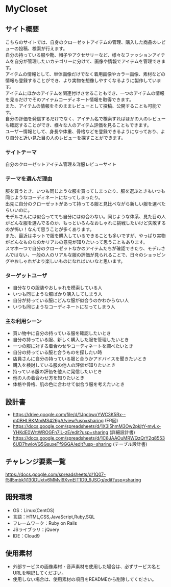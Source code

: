 # MyCloset

## サイト概要
こちらのサイトでは、自身のクローゼットアイテムの管理、購入した商品のレビューの投稿、検索が行えます。<br>
自分の持っている服や靴、帽子やアクセサリーなど、様々なファッションアイテムを自分が管理したいカテゴリーに分けて、画像や情報でアイテムを管理できます。<br>
アイテムの情報として、単体画像だけでなく着用画像やカラー画像、素材などの情報も登録することができ、より実物を想像しやすくなるように製作しています。<br>
アイテムにほかのアイテムを関連付けさせることもでき、一つのアイテムの情報を見るだけでそのアイテムコーディネート情報を取得できます。<br>
また、アイテムの情報をそのままレビューとして投稿、公開することも可能です。<br>
自分の評価を発信するだけでなく、アイテム名で検索すればほかの人のレビューも確認することができ、様々な人のアイテム評価を見ることもできます。<br>
ユーザー情報として、身長や体重、骨格などを登録できるようになっており、より自分と近い見た目の人のレビューを探すことができます。<br>

### サイトテーマ
自分のクローゼットアイテム管理＆洋服レビューサイト

### テーマを選んだ理由
服を買うとき、いつも同じような服を買ってしまったり、服を選ぶときもいつも同じようなコーディネートになってしまったり。<br>
出先に自分のクローゼットがあって持ってる服と見比べながら新しい服を選べたらいいのに。<br>
モデルさんには似合ってても自分には似合わない。同じような体系、見た目の人がどんな服を選んでるのか、もっといろんなおしゃれに挑戦したいけど失敗するのが怖い！なんて思うことが多くあります。<br>
また、最近はネットで服を購入しているできることも多いですが、やっぱり実物がどんなものなのかリアルの意見が知りたいって思うこともあります。<br>
スマホ一つで自分のクローゼットなかのアイテムたちが確認できたり、モデルさんではない、一般の人のリアルな服の評価が見られることで、日々のショッピングやおしゃれがより楽しいものになればいいなと思います。<br>

### ターゲットユーザ
- 自分なりの服装やおしゃれを模索している人
- いつも同じような服ばかり購入してしまう人
- 自分が持っている服にどんな服が似合うのかわからない人
- いつも同じようなコーディネートになってしまう人

### 主な利用シーン
- 買い物中に自分の持っている服を確認したいとき
- 自分の持っている服、新しく購入した服を管理したいとき
- 一つの服に対する着合わせやコーディネートを調べたいとき
- 自分の持っている服と合うものを探したい時
- 店員さんに自分の持っている服と合うかアドバイスを聞きたいとき
- 購入を検討している服の他人の評価が知りたいとき
- 持っている服の評価を他人に発信したいとき
- 他の人の着合わせ方を知りたいとき
- 体格や骨格、肌の色に合わせて似合う服を考えたいとき

## 設計書
- https://drive.google.com/file/d/1JpcbwxYWC3K5Rx--m0BHLBKMmMS426gA/view?usp=sharing (ER図)
- https://docs.google.com/spreadsheets/d/1X3i5hmM3Ow2pkjtY-mvLx-YHKdE0WrtWROGFn7iL-zE/edit?usp=sharing (詳細設計書)
- https://docs.google.com/spreadsheets/d/1C8JAAOuMRWQzQrY2q85536UD7hwloVG5GsuxeTf9GGA/edit?usp=sharing (テーブル設計書)

## チャレンジ要素一覧
https://docs.google.com/spreadsheets/d/1Q07-f5II5mbk1j130DUxtv6MMvl9XvnEIT1D9_9JSCg/edit?usp=sharing

## 開発環境
- OS：Linux(CentOS)
- 言語：HTML,CSS,JavaScript,Ruby,SQL
- フレームワーク：Ruby on Rails
- JSライブラリ：jQuery
- IDE：Cloud9

## 使用素材
- 外部サービスの画像素材・音声素材を使用した場合は、必ずサービス名とURLを明記してください。
- 使用しない場合は、使用素材の項目をREADMEから削除してください。